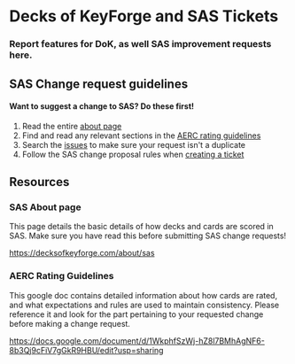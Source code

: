 # Decks of KeyForge and SAS Tickets

### Report features for DoK, as well SAS improvement requests here.

## SAS Change request guidelines

#### Want to suggest a change to SAS? Do these first!

1. Read the entire [about page](https://decksofkeyforge.com/about/sas)
2. Find and read any relevant sections in the [AERC rating guidelines](
https://docs.google.com/document/d/1WkphfSzWj-hZ8l7BMhAgNF6-8b3Qj9cFiV7gGkR9HBU/edit?usp=sharing)
3. Search the [issues]() to make sure your request isn't a duplicate
4. Follow the SAS change proposal rules when [creating a ticket]()

## Resources

### SAS About page

This page details the basic details of how decks and cards are scored in SAS. Make sure you have read this before submitting SAS change requests!

https://decksofkeyforge.com/about/sas

### AERC Rating Guidelines

This google doc contains detailed information about how cards are rated, and what expectations and rules are used to maintain consistency. Please reference it and look for the part pertaining to your requested change before making a change request.

https://docs.google.com/document/d/1WkphfSzWj-hZ8l7BMhAgNF6-8b3Qj9cFiV7gGkR9HBU/edit?usp=sharing

